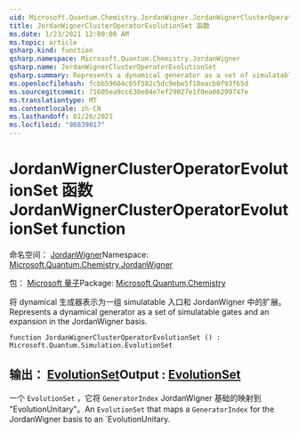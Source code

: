 ```yaml
---
uid: Microsoft.Quantum.Chemistry.JordanWigner.JordanWignerClusterOperatorEvolutionSet
title: JordanWignerClusterOperatorEvolutionSet 函数
ms.date: 1/23/2021 12:00:00 AM
ms.topic: article
qsharp.kind: function
qsharp.namespace: Microsoft.Quantum.Chemistry.JordanWigner
qsharp.name: JordanWignerClusterOperatorEvolutionSet
qsharp.summary: Represents a dynamical generator as a set of simulatable gates and an expansion in the JordanWigner basis.
ms.openlocfilehash: fcbb59604c05f582c5dc9ebe5f18eacb0f93f65d
ms.sourcegitcommit: 71605ea9cc630e84e7ef29027e1f0ea06299747e
ms.translationtype: MT
ms.contentlocale: zh-CN
ms.lasthandoff: 01/26/2021
ms.locfileid: "98839017"
---
```

# <a name="jordanwignerclusteroperatorevolutionset-function"></a><span data-ttu-id="38103-102">JordanWignerClusterOperatorEvolutionSet 函数</span><span class="sxs-lookup"><span data-stu-id="38103-102">JordanWignerClusterOperatorEvolutionSet function</span></span>

<span data-ttu-id="38103-103">命名空间： [JordanWigner](xref:Microsoft.Quantum.Chemistry.JordanWigner)</span><span class="sxs-lookup"><span data-stu-id="38103-103">Namespace: [Microsoft.Quantum.Chemistry.JordanWigner](xref:Microsoft.Quantum.Chemistry.JordanWigner)</span></span>

<span data-ttu-id="38103-104">包： [Microsoft 量子](https://nuget.org/packages/Microsoft.Quantum.Chemistry)</span><span class="sxs-lookup"><span data-stu-id="38103-104">Package: [Microsoft.Quantum.Chemistry](https://nuget.org/packages/Microsoft.Quantum.Chemistry)</span></span>


<span data-ttu-id="38103-105">将 dynamical 生成器表示为一组 simulatable 入口和 JordanWigner 中的扩展。</span><span class="sxs-lookup"><span data-stu-id="38103-105">Represents a dynamical generator as a set of simulatable gates and an expansion in the JordanWigner basis.</span></span>

```qsharp
function JordanWignerClusterOperatorEvolutionSet () : Microsoft.Quantum.Simulation.EvolutionSet
```


## <a name="output--evolutionset"></a><span data-ttu-id="38103-106">输出： [EvolutionSet](xref:Microsoft.Quantum.Simulation.EvolutionSet)</span><span class="sxs-lookup"><span data-stu-id="38103-106">Output : [EvolutionSet](xref:Microsoft.Quantum.Simulation.EvolutionSet)</span></span>

<span data-ttu-id="38103-107">一个 `EvolutionSet` ，它将 `GeneratorIndex` JordanWigner 基础的映射到 "EvolutionUnitary"。</span><span class="sxs-lookup"><span data-stu-id="38103-107">An `EvolutionSet` that maps a `GeneratorIndex` for the JordanWigner basis to an \`EvolutionUnitary.</span></span>
